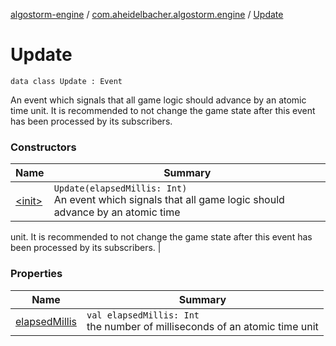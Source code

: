 [algostorm-engine](../../index.md) / [com.aheidelbacher.algostorm.engine](../index.md) / [Update](.)

# Update

`data class Update : Event`

An event which signals that all game logic should advance by an atomic time
unit. It is recommended to not change the game state after this event has
been processed by its subscribers.

### Constructors

| Name | Summary |
|---|---|
| [&lt;init&gt;](-init-.md) | `Update(elapsedMillis: Int)`<br>An event which signals that all game logic should advance by an atomic time
unit. It is recommended to not change the game state after this event has
been processed by its subscribers. |

### Properties

| Name | Summary |
|---|---|
| [elapsedMillis](elapsed-millis.md) | `val elapsedMillis: Int`<br>the number of milliseconds of an atomic time unit |
